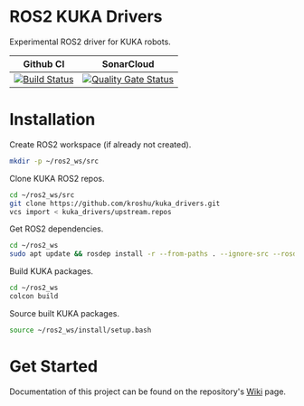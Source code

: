 # ROS2 KUKA Drivers

Experimental ROS2 driver for KUKA robots.


Github CI | SonarCloud
------------| ---------------
[![Build Status](https://github.com/kroshu//kuka_drivers/workflows/CI/badge.svg?branch=master)](https://github.com/kroshu/ros2_kuka_sunrise_fri_driver/actions) | [![Quality Gate Status](https://sonarcloud.io/api/project_badges/measure?project=kroshu_kuka_drivers&metric=alert_status)](https://sonarcloud.io/dashboard?id=kroshu_kuka_drivers)

# Installation

Create ROS2 workspace (if already not created).
```bash
mkdir -p ~/ros2_ws/src
```

Clone KUKA ROS2 repos.
```bash
cd ~/ros2_ws/src
git clone https://github.com/kroshu/kuka_drivers.git
vcs import < kuka_drivers/upstream.repos
```

Get ROS2 dependencies.
```bash
cd ~/ros2_ws
sudo apt update && rosdep install -r --from-paths . --ignore-src --rosdistro $ROS_DISTRO -y
```

Build KUKA packages.
```bash
cd ~/ros2_ws
colcon build
```

Source built KUKA packages.
```bash
source ~/ros2_ws/install/setup.bash
```

# Get Started

Documentation of this project can be found on the repository's [Wiki](https://github.com/kroshu/kuka_drivers/wiki) page.